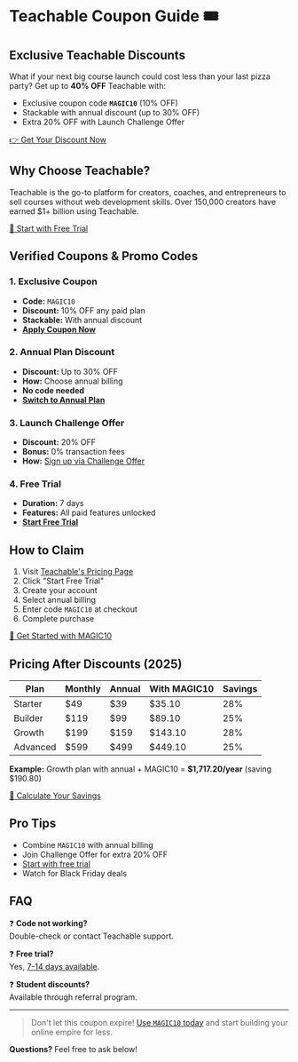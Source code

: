# Teachable Coupon Guide 🎟️

## Exclusive Teachable Discounts

What if your next big course launch could cost less than your last pizza party? Get up to **40% OFF** Teachable with:

- Exclusive coupon code **`MAGIC10`** (10% OFF)
- Stackable with annual discount (up to 30% OFF)
- Extra 20% OFF with Launch Challenge Offer

[👉 Get Your Discount Now](https://affinco.com/go/teachable)

## Why Choose Teachable?
Teachable is the go-to platform for creators, coaches, and entrepreneurs to sell courses without web development skills. Over 150,000 creators have earned $1+ billion using Teachable.

[🚀 Start with Free Trial](https://affinco.com/go/teachable)

## Verified Coupons & Promo Codes

### 1. Exclusive Coupon
- **Code:** `MAGIC10`
- **Discount:** 10% OFF any paid plan
- **Stackable:** With annual discount
- **[Apply Coupon Now](https://affinco.com/go/teachable)**

### 2. Annual Plan Discount
- **Discount:** Up to 30% OFF
- **How:** Choose annual billing
- **No code needed**
- **[Switch to Annual Plan](https://affinco.com/go/teachable)**

### 3. Launch Challenge Offer
- **Discount:** 20% OFF
- **Bonus:** 0% transaction fees
- **How:** [Sign up via Challenge Offer](https://affinco.com/go/teachable)

### 4. Free Trial
- **Duration:** 7 days
- **Features:** All paid features unlocked
- **[Start Free Trial](https://affinco.com/go/teachable)**

## How to Claim
1. Visit [Teachable's Pricing Page](https://affinco.com/go/teachable)
2. Click "Start Free Trial"
3. Create your account
4. Select annual billing
5. Enter code `MAGIC10` at checkout
6. Complete purchase

[🔗 Get Started with MAGIC10](https://affinco.com/go/teachable)

## Pricing After Discounts (2025)
| Plan        | Monthly | Annual | With MAGIC10 | Savings |
|-------------|---------|--------|--------------|---------|
| Starter     | $49     | $39    | $35.10       | 28%     |
| Builder     | $119    | $99    | $89.10       | 25%     |
| Growth     | $199    | $159   | $143.10      | 28%     |
| Advanced    | $599    | $499   | $449.10      | 25%     |

**Example:** Growth plan with annual + MAGIC10 = **$1,717.20/year** (saving $190.80)

[💸 Calculate Your Savings](https://affinco.com/go/teachable)

## Pro Tips
- Combine `MAGIC10` with annual billing
- Join Challenge Offer for extra 20% OFF
- [Start with free trial](https://affinco.com/go/teachable)
- Watch for Black Friday deals

## FAQ
❓ **Code not working?**  
Double-check or contact Teachable support.

❓ **Free trial?**  
Yes, [7-14 days available](https://affinco.com/go/teachable).

❓ **Student discounts?**  
Available through referral program.

---

> Don't let this coupon expire! [Use `MAGIC10` today](https://affinco.com/go/teachable) and start building your online empire for less.

**Questions?** Feel free to ask below!
